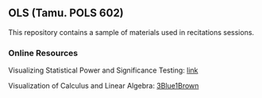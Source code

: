 ## OLS (Tamu. POLS 602)

This repository contains a sample of materials used in recitations sessions.

### Online Resources
Visualizing Statistical Power and Significance Testing:
[link](https://rpsychologist.com/d3/nhst/)

Visualization of Calculus and Linear Algebra:
[3Blue1Brown](https://www.youtube.com/c/3blue1brown)





